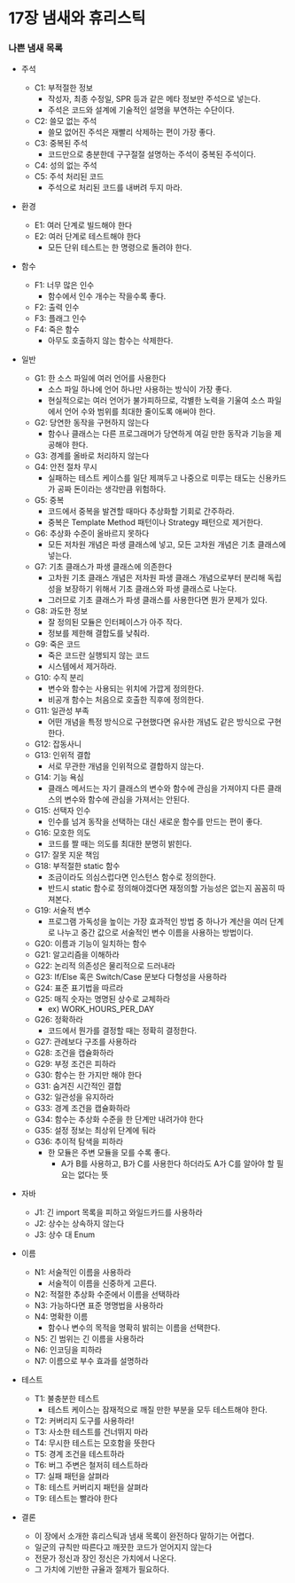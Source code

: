 # 17장 냄새와 휴리스틱

### 나쁜 냄새 목록

- 주석
    - C1: 부적절한 정보
        - 작성자, 최종 수정일, SPR 등과 같은 메타 정보만 주석으로 넣는다.
        - 주석은 코드와 설계에 기술적인 설명을 부연하는 수단이다.
    - C2: 쓸모 없는 주석
        - 쓸모 없어진 주석은 재빨리 삭제하는 편이 가장 좋다.
    - C3: 중복된 주석
        - 코드만으로 충분한데 구구절절 설명하는 주석이 중복된 주석이다.
    - C4: 성의 없는 주석
    - C5: 주석 처리된 코드
        - 주석으로 처리된 코드를 내버려 두지 마라.

- 환경
    - E1: 여러 단계로 빌드해야 한다
    - E2: 여러 단계로 테스트해야 한다
        - 모든 단위 테스트는 한 명령으로 돌려야 한다.

- 함수
    - F1: 너무 많은 인수
        - 함수에서 인수 개수는 작을수록 좋다.
    - F2: 출력 인수
    - F3: 플래그 인수
    - F4: 죽은 함수
        - 아무도 호출하지 않는 함수는 삭제한다.

- 일반
    - G1: 한 소스 파일에 여러 언어를 사용한다
        - 소스 파일 하나에 언어 하나만 사용하는 방식이 가장 좋다.
        - 현실적으로는 여러 언어가 불가피하므로, 각별한 노력을 기울여 소스 파일에서 언어 수와 범위를 최대한 줄이도록 애써야 한다.
    - G2: 당연한 동작을 구현하지 않는다
        - 함수나 클래스는 다른 프로그래머가 당연하게 여길 만한 동작과 기능을 제공해야 한다.
    - G3: 경계를 올바로 처리하지 않는다
    - G4: 안전 절차 무시
        - 실패하는 테스트 케이스를 일단 제껴두고 나중으로 미루는 태도는 신용카드가 공짜 돈이라는 생각만큼 위험하다.
    - G5: 중복
        - 코드에서 중복을 발견할 때마다 추상화할 기회로 간주하라.
        - 중복은 Template Method 패턴이나 Strategy 패턴으로 제거한다.
    - G6: 추상화 수준이 올바르지 못하다
        - 모든 저차원 개념은 파생 클래스에 넣고, 모든 고차원 개념은 기초 클래스에 넣는다.
    - G7: 기초 클래스가 파생 클래스에 의존한다
        - 고차원 기초 클래스 개념은 저차원 파생 클래스 개념으로부터 분리해 독립성을 보장하기 위해서 기초 클래스와 파생 클래스로 나눈다.
        - 그러므로 기초 클래스가 파생 클래스를 사용한다면 뭔가 문제가 있다.
    - G8: 과도한 정보
        - 잘 정의된 모듈은 인터페이스가 아주 작다.
        - 정보를 제한해 결합도를 낮춰라.
    - G9: 죽은 코드
        - 죽은 코드란 실행되지 않는 코드
        - 시스템에서 제거하라.
    - G10: 수직 분리
        - 변수와 함수는 사용되는 위치에 가깝게 정의한다.
        - 비공개 함수는 처음으로 호출한 직후에 정의한다.
    - G11: 일관성 부족
        - 어떤 개념을 특정 방식으로 구현했다면 유사한 개념도 같은 방식으로 구현한다.
    - G12: 잡동사니
    - G13: 인위적 결합
        - 서로 무관한 개념을 인위적으로 결합하지 않는다.
    - G14: 기능 욕심
        - 클래스 메서드는 자기 클래스의 변수와 함수에 관심을 가져야지 다른 클래스의 변수와 함수에 관심을 가져서는 안된다.
    - G15: 선택자 인수
        - 인수를 넘겨 동작을 선택하는 대신 새로운 함수를 만드는 편이 좋다.
    - G16: 모호한 의도
        - 코드를 짤 때는 의도를 최대한 분명히 밝힌다.
    - G17: 잘못 지운 책임
    - G18: 부적절한 static 함수
        - 조금이라도 의심스럽다면 인스턴스 함수로 정의한다.
        - 반드시 static 함수로 정의해야겠다면 재정의할 가능성은 없는지 꼼꼼히 따져본다.
    - G19: 서술적 변수
        - 프로그램 가독성을 높이는 가장 효과적인 방법 중 하나가 계산을 여러 단계로 나누고 중간 값으로 서술적인 변수 이름을 사용하는 방법이다.
    - G20: 이름과 기능이 일치하는 함수
    - G21: 알고리즘을 이해하라
    - G22: 논리적 의존성은 물리적으로 드러내라
    - G23: If/Else 혹은 Switch/Case 문보다 다형성을 사용하라
    - G24: 표준 표기법을 따르라
    - G25: 매직 숫자는 명명된 상수로 교체하라
        - ex) WORK_HOURS_PER_DAY
    - G26: 정확하라
        - 코드에서 뭔가를 결정할 때는 정확히 결정한다.
    - G27: 관례보다 구조를 사용하라
    - G28: 조건을 캡슐화하라
    - G29: 부정 조건은 피하라
    - G30: 함수는 한 가지만 해야 한다
    - G31: 숨겨진 시간적인 결합
    - G32: 일관성을 유지하라
    - G33: 경계 조건을 캡슐화하라
    - G34: 함수는 추상화 수준을 한 단계만 내려가야 한다
    - G35: 설정 정보는 최상위 단계에 둬라
    - G36: 추이적 탐색을 피하라
        - 한 모듈은 주변 모듈을 모를 수록 좋다.
            - A가 B를 사용하고, B가 C를 사용한다 하더라도 A가 C를 알아야 할 필요는 없다는 뜻

- 자바
    - J1: 긴 import 목록을 피하고 와일드카드를 사용하라
    - J2: 상수는 상속하지 않는다
    - J3: 상수 대 Enum

- 이름
    - N1: 서술적인 이름을 사용하라
        - 서술적이 이름을 신중하게 고른다.
    - N2: 적절한 추상화 수준에서 이름을 선택하라
    - N3: 가능하다면 표준 명명법을 사용하라
    - N4: 명확한 이름
        - 함수나 변수의 목적을 명확히 밝히는 이름을 선택한다.
    - N5: 긴 범위는 긴 이름을 사용하라
    - N6: 인코딩을 피하라
    - N7: 이름으로 부수 효과를 설명하라

- 테스트
    - T1: 불충분한 테스트
        - 테스트 케이스는 잠재적으로 깨질 만한 부분을 모두 테스트해야 한다.
    - T2: 커버리지 도구를 사용하라!
    - T3: 사소한 테스트를 건너뛰지 마라
    - T4: 무시한 테스트는 모호함을 뜻한다
    - T5: 경계 조건을 테스트하라
    - T6: 버그 주변은 철저히 테스트하라
    - T7: 실패 패턴을 살펴라
    - T8: 테스트 커버리지 패턴을 살펴라
    - T9: 테스트는 빨라야 한다

- 결론
    - 이 장에서 소개한 휴리스틱과 냄새 목록이 완전하다 말하기는 어렵다.
    - 일군의 규칙만 따른다고 깨끗한 코드가 얻어지지 않는다
    - 전문가 정신과 장인 정신은 가치에서 나온다.
    - 그 가치에 기반한 규율과 절제가 필요하다.